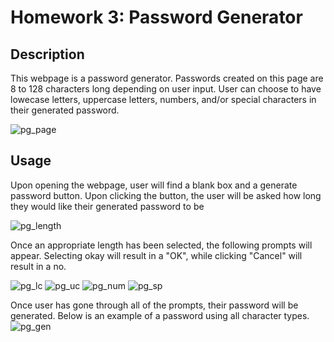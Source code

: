 # Homework 3: Password Generator

## Description

This webpage is a password generator. Passwords created on this page are 8 to 128 characters long depending on user input. User can choose to have lowecase letters, uppercase letters, numbers, and/or special characters in their generated password.

![pg_page](https://user-images.githubusercontent.com/127648521/231954739-3cf95c80-5389-4b41-801f-da51e4fa05e2.png)

## Usage

Upon opening the webpage, user will find a blank box and a generate password button. Upon clicking the button, the user will be asked how long they would like their generated password to be

![pg_length](https://user-images.githubusercontent.com/127648521/231954785-0a27c50e-aefd-43ba-a74a-931b99269b33.png)

Once an appropriate length has been selected, the following prompts will appear. Selecting okay will result in a "OK", while clicking "Cancel" will result in a no.

![pg_lc](https://user-images.githubusercontent.com/127648521/231954797-71eb5ca7-0613-42e9-beb1-1046212f907f.png)
![pg_uc](https://user-images.githubusercontent.com/127648521/231954813-d906b38c-c6af-48da-871d-fc660f460fb2.png)
![pg_num](https://user-images.githubusercontent.com/127648521/231954835-05bfba2a-50cb-45c0-add6-d131f6a79181.png)
![pg_sp](https://user-images.githubusercontent.com/127648521/231954877-93eaa11c-e029-4467-92f5-f97c322552b8.png)

Once user has gone through all of the prompts, their password will be generated. Below is an example of a password using all character types.
![pg_gen](https://user-images.githubusercontent.com/127648521/231955358-75467bd1-572c-481f-bbb8-96b6f496b70f.png)
